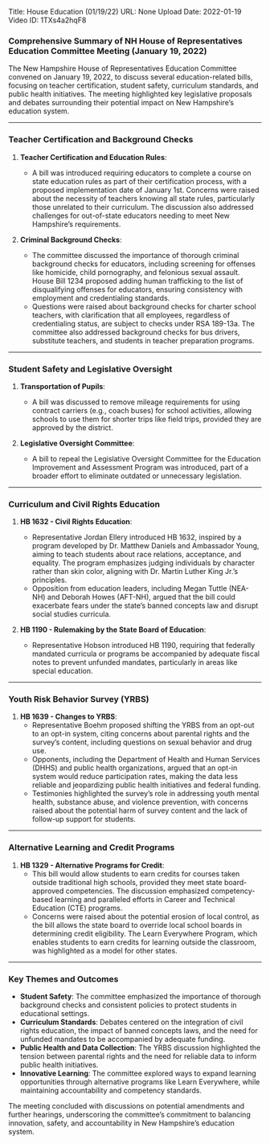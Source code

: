 Title: House Education (01/19/22)
URL: None
Upload Date: 2022-01-19
Video ID: 1TXs4a2hqF8

### Comprehensive Summary of NH House of Representatives Education Committee Meeting (January 19, 2022)

The New Hampshire House of Representatives Education Committee convened on January 19, 2022, to discuss several education-related bills, focusing on teacher certification, student safety, curriculum standards, and public health initiatives. The meeting highlighted key legislative proposals and debates surrounding their potential impact on New Hampshire’s education system.

---

### **Teacher Certification and Background Checks**
1. **Teacher Certification and Education Rules**:
   - A bill was introduced requiring educators to complete a course on state education rules as part of their certification process, with a proposed implementation date of January 1st. Concerns were raised about the necessity of teachers knowing all state rules, particularly those unrelated to their curriculum. The discussion also addressed challenges for out-of-state educators needing to meet New Hampshire’s requirements.

2. **Criminal Background Checks**:
   - The committee discussed the importance of thorough criminal background checks for educators, including screening for offenses like homicide, child pornography, and felonious sexual assault. House Bill 1234 proposed adding human trafficking to the list of disqualifying offenses for educators, ensuring consistency with employment and credentialing standards.
   - Questions were raised about background checks for charter school teachers, with clarification that all employees, regardless of credentialing status, are subject to checks under RSA 189-13a. The committee also addressed background checks for bus drivers, substitute teachers, and students in teacher preparation programs.

---

### **Student Safety and Legislative Oversight**
1. **Transportation of Pupils**:
   - A bill was discussed to remove mileage requirements for using contract carriers (e.g., coach buses) for school activities, allowing schools to use them for shorter trips like field trips, provided they are approved by the district.

2. **Legislative Oversight Committee**:
   - A bill to repeal the Legislative Oversight Committee for the Education Improvement and Assessment Program was introduced, part of a broader effort to eliminate outdated or unnecessary legislation.

---

### **Curriculum and Civil Rights Education**
1. **HB 1632 - Civil Rights Education**:
   - Representative Jordan Ellery introduced HB 1632, inspired by a program developed by Dr. Matthew Daniels and Ambassador Young, aiming to teach students about race relations, acceptance, and equality. The program emphasizes judging individuals by character rather than skin color, aligning with Dr. Martin Luther King Jr.’s principles.
   - Opposition from education leaders, including Megan Tuttle (NEA-NH) and Deborah Howes (AFT-NH), argued that the bill could exacerbate fears under the state’s banned concepts law and disrupt social studies curricula.

2. **HB 1190 - Rulemaking by the State Board of Education**:
   - Representative Hobson introduced HB 1190, requiring that federally mandated curricula or programs be accompanied by adequate fiscal notes to prevent unfunded mandates, particularly in areas like special education.

---

### **Youth Risk Behavior Survey (YRBS)**
1. **HB 1639 - Changes to YRBS**:
   - Representative Boehm proposed shifting the YRBS from an opt-out to an opt-in system, citing concerns about parental rights and the survey’s content, including questions on sexual behavior and drug use.
   - Opponents, including the Department of Health and Human Services (DHHS) and public health organizations, argued that an opt-in system would reduce participation rates, making the data less reliable and jeopardizing public health initiatives and federal funding.
   - Testimonies highlighted the survey’s role in addressing youth mental health, substance abuse, and violence prevention, with concerns raised about the potential harm of survey content and the lack of follow-up support for students.

---

### **Alternative Learning and Credit Programs**
1. **HB 1329 - Alternative Programs for Credit**:
   - This bill would allow students to earn credits for courses taken outside traditional high schools, provided they meet state board-approved competencies. The discussion emphasized competency-based learning and paralleled efforts in Career and Technical Education (CTE) programs.
   - Concerns were raised about the potential erosion of local control, as the bill allows the state board to override local school boards in determining credit eligibility. The Learn Everywhere Program, which enables students to earn credits for learning outside the classroom, was highlighted as a model for other states.

---

### **Key Themes and Outcomes**
- **Student Safety**: The committee emphasized the importance of thorough background checks and consistent policies to protect students in educational settings.
- **Curriculum Standards**: Debates centered on the integration of civil rights education, the impact of banned concepts laws, and the need for unfunded mandates to be accompanied by adequate funding.
- **Public Health and Data Collection**: The YRBS discussion highlighted the tension between parental rights and the need for reliable data to inform public health initiatives.
- **Innovative Learning**: The committee explored ways to expand learning opportunities through alternative programs like Learn Everywhere, while maintaining accountability and competency standards.

The meeting concluded with discussions on potential amendments and further hearings, underscoring the committee’s commitment to balancing innovation, safety, and accountability in New Hampshire’s education system.